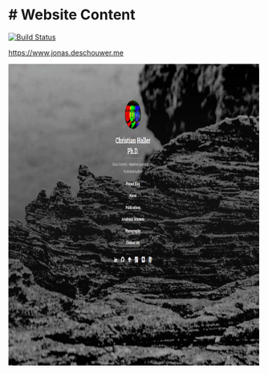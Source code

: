 # # Website Content

[![Build Status](https://travis-ci.com/JonasDeSchouwer/JonasDeSchouwer.github.io.svg?branch=master)](https://travis-ci.com/JonasDeSchouwer/JonasDeSchouwer.github.io)

https://www.jonas.deschouwer.me


<img src="/assets/img/Website_Preview.png" alt="Website screen shot" style="width:500px;height:600px;"> 
